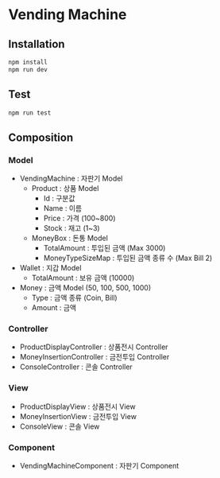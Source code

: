 # Vending Machine

## Installation

```bash
npm install
npm run dev
```

## Test

```bash
npm run test
```

## Composition

### Model

* VendingMachine : 자판기 Model
    * Product : 상품 Model
        * Id : 구분값
        * Name : 이름
        * Price : 가격 (100~800)
        * Stock : 재고 (1~3)
    * MoneyBox : 돈통 Model
        * TotalAmount : 투입된 금액 (Max 3000)
        * MoneyTypeSizeMap : 투입된 금액 종류 수 (Max Bill 2)
* Wallet : 지갑 Model
    * TotalAmount : 보유 금액 (10000)
* Money : 금액 Model (50, 100, 500, 1000)
    * Type : 금액 종류 (Coin, Bill)
    * Amount : 금액

### Controller

* ProductDisplayController : 상품전시 Controller
* MoneyInsertionController : 금전투입 Controller
* ConsoleController : 콘솔 Controller

### View

* ProductDisplayView : 상품전시 View
* MoneyInsertionView : 금전투입 View
* ConsoleView : 콘솔 View

### Component

* VendingMachineComponent : 자판기 Component